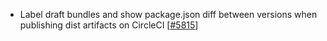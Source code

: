  - Label draft bundles and show package.json diff between versions when publishing dist artifacts on CircleCI [[#5815](https://github.com/plotly/plotly.js/pull/5815)]
